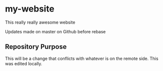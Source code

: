 # my-website

This really really awesome website

Updates made on master on Github before rebase

## Repository Purpose

This will be a change that conflicts with whatever is on the remote side.
This was edited locally.
